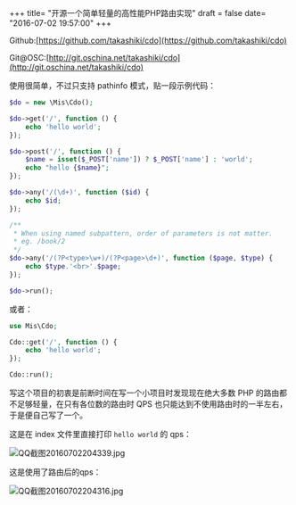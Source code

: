 +++
title= "开源一个简单轻量的高性能PHP路由实现"
draft = false
date= "2016-07-02 19:57:00"
+++

Github:[https://github.com/takashiki/cdo](https://github.com/takashiki/cdo)

Git@OSC:[http://git.oschina.net/takashiki/cdo](http://git.oschina.net/takashiki/cdo)

使用很简单，不过只支持 pathinfo 模式，贴一段示例代码：

```php
$do = new \Mis\Cdo();

$do->get('/', function () {
    echo 'hello world';
});

$do->post('/', function () {
    $name = isset($_POST['name']) ? $_POST['name'] : 'world';
    echo "hello {$name}";
});

$do->any('/(\d+)', function ($id) {
    echo $id;
});

/**
 * When using named subpattern, order of parameters is not matter.
 * eg. /book/2
 */
$do->any('/(?P<type>\w+)/(?P<page>\d+)', function ($page, $type) {
    echo $type.'<br>'.$page;
});

$do->run();
```

或者：

```php
use Mis\Cdo;

Cdo::get('/', function () {
    echo 'hello world';
});

Cdo::run();
```

写这个项目的初衷是前断时间在写一个小项目时发现现在绝大多数 PHP 的路由都不足够轻量，在只有各位数的路由时 QPS 也只能达到不使用路由时的一半左右，于是便自己写了一个。

这是在 index 文件里直接打印 `hello world` 的 qps：

![QQ截图20160702204339.jpg](https://ooo.0o0.ooo/2016/07/02/5777b8ef78859.jpg)

这是使用了路由后的qps：

![QQ截图20160702204316.jpg](https://ooo.0o0.ooo/2016/07/02/5777b8ecb250f.jpg)
